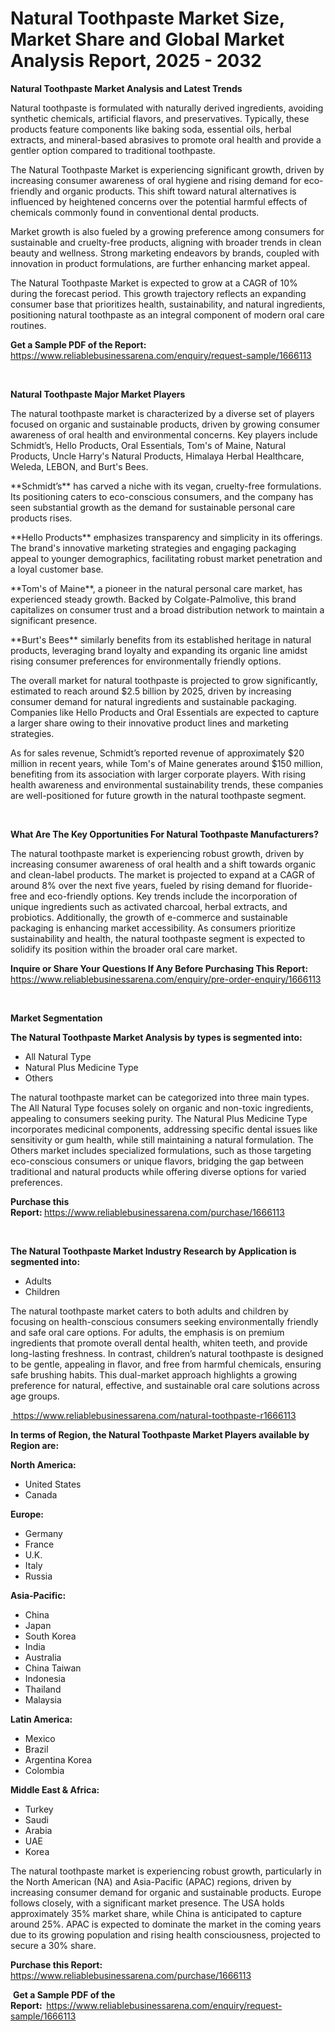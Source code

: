 <p><h1>Natural Toothpaste Market Size, Market Share and Global Market Analysis Report, 2025 - 2032</h1></p><p><strong>Natural Toothpaste Market Analysis and Latest Trends</strong></p>
<p><p>Natural toothpaste is formulated with naturally derived ingredients, avoiding synthetic chemicals, artificial flavors, and preservatives. Typically, these products feature components like baking soda, essential oils, herbal extracts, and mineral-based abrasives to promote oral health and provide a gentler option compared to traditional toothpaste.</p><p>The Natural Toothpaste Market is experiencing significant growth, driven by increasing consumer awareness of oral hygiene and rising demand for eco-friendly and organic products. This shift toward natural alternatives is influenced by heightened concerns over the potential harmful effects of chemicals commonly found in conventional dental products. </p><p>Market growth is also fueled by a growing preference among consumers for sustainable and cruelty-free products, aligning with broader trends in clean beauty and wellness. Strong marketing endeavors by brands, coupled with innovation in product formulations, are further enhancing market appeal. </p><p>The Natural Toothpaste Market is expected to grow at a CAGR of 10% during the forecast period. This growth trajectory reflects an expanding consumer base that prioritizes health, sustainability, and natural ingredients, positioning natural toothpaste as an integral component of modern oral care routines.</p></p>
<p><strong>Get a Sample PDF of the Report:&nbsp;</strong> <a href="https://www.reliablebusinessarena.com/enquiry/request-sample/1666113?utm_campaign=2185&utm_medium=2&utm_source=Github&utm_content=ia&utm_term=17042025&utm_id=natural-toothpaste">https://www.reliablebusinessarena.com/enquiry/request-sample/1666113</a></p>
<p>&nbsp;</p>
<p><strong>Natural Toothpaste Major Market Players</strong></p>
<p><p>The natural toothpaste market is characterized by a diverse set of players focused on organic and sustainable products, driven by growing consumer awareness of oral health and environmental concerns. Key players include Schmidt’s, Hello Products, Oral Essentials, Tom's of Maine, Natural Products, Uncle Harry's Natural Products, Himalaya Herbal Healthcare, Weleda, LEBON, and Burt's Bees.</p><p>**Schmidt’s** has carved a niche with its vegan, cruelty-free formulations. Its positioning caters to eco-conscious consumers, and the company has seen substantial growth as the demand for sustainable personal care products rises. </p><p>**Hello Products** emphasizes transparency and simplicity in its offerings. The brand's innovative marketing strategies and engaging packaging appeal to younger demographics, facilitating robust market penetration and a loyal customer base.</p><p>**Tom's of Maine**, a pioneer in the natural personal care market, has experienced steady growth. Backed by Colgate-Palmolive, this brand capitalizes on consumer trust and a broad distribution network to maintain a significant presence.</p><p>**Burt's Bees** similarly benefits from its established heritage in natural products, leveraging brand loyalty and expanding its organic line amidst rising consumer preferences for environmentally friendly options.</p><p>The overall market for natural toothpaste is projected to grow significantly, estimated to reach around $2.5 billion by 2025, driven by increasing consumer demand for natural ingredients and sustainable packaging. Companies like Hello Products and Oral Essentials are expected to capture a larger share owing to their innovative product lines and marketing strategies.</p><p>As for sales revenue, Schmidt’s reported revenue of approximately $20 million in recent years, while Tom's of Maine generates around $150 million, benefiting from its association with larger corporate players. With rising health awareness and environmental sustainability trends, these companies are well-positioned for future growth in the natural toothpaste segment.</p></p>
<p>&nbsp;</p>
<p><strong>What Are The Key Opportunities For Natural Toothpaste Manufacturers?</strong></p>
<p><p>The natural toothpaste market is experiencing robust growth, driven by increasing consumer awareness of oral health and a shift towards organic and clean-label products. The market is projected to expand at a CAGR of around 8% over the next five years, fueled by rising demand for fluoride-free and eco-friendly options. Key trends include the incorporation of unique ingredients such as activated charcoal, herbal extracts, and probiotics. Additionally, the growth of e-commerce and sustainable packaging is enhancing market accessibility. As consumers prioritize sustainability and health, the natural toothpaste segment is expected to solidify its position within the broader oral care market.</p></p>
<p><strong>Inquire or Share Your Questions If Any Before Purchasing This Report:</strong> <a href="https://www.reliablebusinessarena.com/enquiry/pre-order-enquiry/1666113?utm_campaign=2185&utm_medium=2&utm_source=Github&utm_content=ia&utm_term=17042025&utm_id=natural-toothpaste">https://www.reliablebusinessarena.com/enquiry/pre-order-enquiry/1666113</a></p>
<p>&nbsp;</p>
<p><strong>Market Segmentation</strong></p>
<p><strong>The Natural Toothpaste Market Analysis by types is segmented into:</strong></p>
<p><ul><li>All Natural Type</li><li>Natural Plus Medicine Type</li><li>Others</li></ul></p>
<p><p>The natural toothpaste market can be categorized into three main types. The All Natural Type focuses solely on organic and non-toxic ingredients, appealing to consumers seeking purity. The Natural Plus Medicine Type incorporates medicinal components, addressing specific dental issues like sensitivity or gum health, while still maintaining a natural formulation. The Others market includes specialized formulations, such as those targeting eco-conscious consumers or unique flavors, bridging the gap between traditional and natural products while offering diverse options for varied preferences.</p></p>
<p><strong>Purchase this Report:&nbsp;</strong><a href="https://www.reliablebusinessarena.com/purchase/1666113?utm_campaign=2185&utm_medium=2&utm_source=Github&utm_content=ia&utm_term=17042025&utm_id=natural-toothpaste">https://www.reliablebusinessarena.com/purchase/1666113</a></p>
<p>&nbsp;</p>
<p><strong>The Natural Toothpaste Market Industry Research by Application is segmented into:</strong></p>
<p><ul><li>Adults</li><li>Children</li></ul></p>
<p><p>The natural toothpaste market caters to both adults and children by focusing on health-conscious consumers seeking environmentally friendly and safe oral care options. For adults, the emphasis is on premium ingredients that promote overall dental health, whiten teeth, and provide long-lasting freshness. In contrast, children’s natural toothpaste is designed to be gentle, appealing in flavor, and free from harmful chemicals, ensuring safe brushing habits. This dual-market approach highlights a growing preference for natural, effective, and sustainable oral care solutions across age groups.</p></p>
<p><a href="https://www.reliablebusinessarena.com/natural-toothpaste-r1666113?utm_campaign=2185&utm_medium=2&utm_source=Github&utm_content=ia&utm_term=17042025&utm_id=natural-toothpaste">&nbsp;https://www.reliablebusinessarena.com/natural-toothpaste-r1666113</a></p>
<p><strong>In terms of Region, the Natural Toothpaste Market Players available by Region are:</strong></p>
<p>
    <p> <strong> North America: </strong>
        <ul>
            <li>United States</li>
            <li>Canada</li>
        </ul>
        </p> 
    <p> <strong> Europe: </strong>
        <ul>
            <li>Germany</li>
            <li>France</li>
            <li>U.K.</li>
            <li>Italy</li>
            <li>Russia</li>
        </ul>
        </p> 
    <p> <strong> Asia-Pacific: </strong>
        <ul>
            <li>China</li>
            <li>Japan</li>
            <li>South Korea</li>
            <li>India</li>
            <li>Australia</li>
            <li>China Taiwan</li>
            <li>Indonesia</li>
            <li>Thailand</li>
            <li>Malaysia</li>
        </ul>
        </p> 
    <p> <strong> Latin America: </strong>
        <ul>
            <li>Mexico</li>
            <li>Brazil</li>
            <li>Argentina Korea</li>
            <li>Colombia</li>
        </ul>
        </p> 
    <p> <strong> Middle East & Africa: </strong>
        <ul>
            <li>Turkey</li>
            <li>Saudi</li>
            <li>Arabia</li>
            <li>UAE</li>
            <li>Korea</li>
        </ul>
    </p>
    </p>
<p><p>The natural toothpaste market is experiencing robust growth, particularly in the North American (NA) and Asia-Pacific (APAC) regions, driven by increasing consumer demand for organic and sustainable products. Europe follows closely, with a significant market presence. The USA holds approximately 35% market share, while China is anticipated to capture around 25%. APAC is expected to dominate the market in the coming years due to its growing population and rising health consciousness, projected to secure a 30% share.</p></p>
<p><strong>Purchase this Report: </strong><a href="https://www.reliablebusinessarena.com/purchase/1666113?utm_campaign=2185&utm_medium=2&utm_source=Github&utm_content=ia&utm_term=17042025&utm_id=natural-toothpaste">https://www.reliablebusinessarena.com/purchase/1666113</a></p>
<p>&nbsp;<strong>Get a Sample PDF of the Report:&nbsp;&nbsp;</strong><a href="https://www.reliablebusinessarena.com/enquiry/request-sample/1666113?utm_campaign=2185&utm_medium=2&utm_source=Github&utm_content=ia&utm_term=17042025&utm_id=natural-toothpaste">https://www.reliablebusinessarena.com/enquiry/request-sample/1666113</a></p>
<p><strong></strong></p>
<p><p></p><p></p><p></p></p>